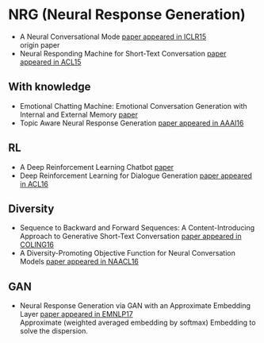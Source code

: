 # NRG (Neural Response Generation)

- A Neural Conversational Mode [paper appeared in ICLR15](https://arxiv.org/pdf/1506.05869v1.pdf)  
origin paper
- Neural Responding Machine for Short-Text Conversation [paper appeared in ACL15](https://arxiv.org/pdf/1503.02364.pdf)

## With knowledge
- Emotional Chatting Machine: Emotional Conversation Generation with Internal and External Memory [paper](https://arxiv.org/pdf/1704.01074.pdf)
- Topic Aware Neural Response Generation [paper appeared in AAAI16](https://arxiv.org/pdf/1606.08340.pdf)

## RL
- A Deep Reinforcement Learning Chatbot [paper](https://arxiv.org/pdf/1709.02349.pdf)
- Deep Reinforcement Learning for Dialogue Generation [paper appeared in ACL16](https://arxiv.org/pdf/1606.01541.pdf)

## Diversity
- Sequence to Backward and Forward Sequences: A Content-Introducing Approach to Generative Short-Text Conversation [paper appeared in COLING16](https://arxiv.org/pdf/1607.00970.pdf)
- A Diversity-Promoting Objective Function for Neural Conversation Models [paper appeared in NAACL16](https://arxiv.org/pdf/1510.03055v2.pdf)

## GAN
- Neural Response Generation via GAN with an Approximate Embedding Layer [paper appeared in EMNLP17](http://www.aclweb.org/anthology/D/D17/D17-1066.pdf)  
Approximate (weighted averaged embedding by softmax) Embedding to solve the dispersion.
